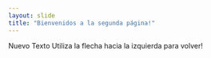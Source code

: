 ```yaml
---
layout: slide
title: "Bienvenidos a la segunda página!"
---
```

Nuevo Texto
Utiliza la flecha hacia la izquierda para volver!
